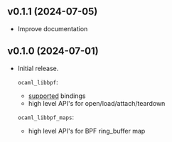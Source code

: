 ## v0.1.1 (2024-07-05)
- Improve documentation

## v0.1.0 (2024-07-01)
- Initial release.

	`ocaml_libbpf`:
	- [supported](./supported.json) bindings
	- high level API's for open/load/attach/teardown

	`ocaml_libbpf_maps`:
	- high level API's for BPF ring_buffer map

